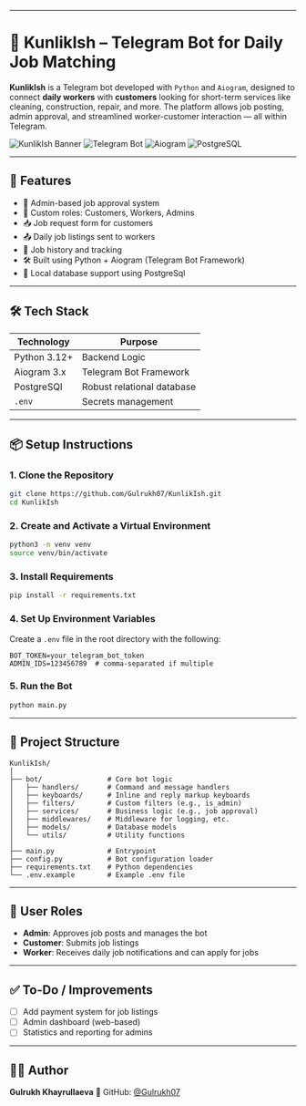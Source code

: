 
---

# 🤖 KunlikIsh – Telegram Bot for Daily Job Matching

**KunlikIsh** is a Telegram bot developed with `Python` and `Aiogram`, designed to connect **daily workers** with **customers** looking for short-term services like cleaning, construction, repair, and more. The platform allows job posting, admin approval, and streamlined worker-customer interaction — all within Telegram.

![KunlikIsh Banner](https://img.shields.io/badge/Python-3.10+-blue?logo=python)
![Telegram Bot](https://img.shields.io/badge/Telegram-Bot-blue?logo=telegram)
![Aiogram](https://img.shields.io/badge/Aiogram-3.x-blue)
![PostgreSQL](https://img.shields.io/badge/PostgreSQL-Relational%20DB-blue?logo=postgresql)


---

## 🚀 Features

* 🔐 Admin-based job approval system
* 🧰 Custom roles: Customers, Workers, Admins
* 📥 Job request form for customers
* 📤 Daily job listings sent to workers
* 📂 Job history and tracking
* 🛠 Built using Python + Aiogram (Telegram Bot Framework)
* 🧾 Local database support using PostgreSql


---

## 🛠 Tech Stack

| Technology   | Purpose |
|--------------| - |
| Python 3.12+ | Backend Logic |
| Aiogram 3.x  | Telegram Bot Framework |
| PostgreSQl   | Robust relational database|
| `.env`       | Secrets management |

---

## 📦 Setup Instructions

### 1. Clone the Repository

```bash
git clone https://github.com/Gulrukh07/KunlikIsh.git
cd KunlikIsh
```

### 2. Create and Activate a Virtual Environment

```bash
python3 -m venv venv
source venv/bin/activate
```

### 3. Install Requirements

```bash
pip install -r requirements.txt
```

### 4. Set Up Environment Variables

Create a `.env` file in the root directory with the following:

```env
BOT_TOKEN=your_telegram_bot_token
ADMIN_IDS=123456789  # comma-separated if multiple
```

### 5. Run the Bot

```bash
python main.py
```

---

## 📁 Project Structure

```
KunlikIsh/
│
├── bot/                # Core bot logic
│   ├── handlers/       # Command and message handlers
│   ├── keyboards/      # Inline and reply markup keyboards
│   ├── filters/        # Custom filters (e.g., is_admin)
│   ├── services/       # Business logic (e.g., job approval)
│   ├── middlewares/    # Middleware for logging, etc.
│   ├── models/         # Database models
│   └── utils/          # Utility functions
│
├── main.py             # Entrypoint
├── config.py           # Bot configuration loader
├── requirements.txt    # Python dependencies
└── .env.example        # Example .env file
```

---

## 👤 User Roles

* **Admin**: Approves job posts and manages the bot
* **Customer**: Submits job listings
* **Worker**: Receives daily job notifications and can apply for jobs

---

## ✅ To-Do / Improvements

* [ ] Add payment system for job listings
* [ ] Admin dashboard (web-based)
* [ ] Statistics and reporting for admins

---


## 🙋‍♀️ Author

**Gulrukh Khayrullaeva**
🔗 GitHub: [@Gulrukh07](https://github.com/Gulrukh07)

